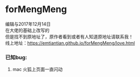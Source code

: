 # forMengMeng
编辑与2017年12月14日   	
在大佬的基础上改写的     
但是找不到原地址了，原作者看到或者有人知道原地址请联系我！    
线上地址：https://emtiantian.github.io/forMengMeng/love.html   
### 已知bug:
1. mac 火狐上页面一直闪动